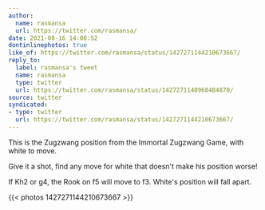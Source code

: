 ```yaml
---
author:
  name: rasmansa
  url: https://twitter.com/rasmansa/
date: 2021-08-16 14:08:52
dontinlinephotos: true
like_of: https://twitter.com/rasmansa/status/1427271144210673667/
reply_to:
  label: rasmansa's tweet
  name: rasmansa
  type: twitter
  url: https://twitter.com/rasmansa/status/1427271140968484870/
source: twitter
syndicated:
- type: twitter
  url: https://twitter.com/rasmansa/status/1427271144210673667/
---
```


This is the Zugzwang position from the Immortal Zugzwang Game, with white to move.



Give it a shot, find any move for white that doesn't make his position worse! 



If Kh2 or g4, the Rook on f5 will move to f3.  White's position will fall apart. 

{{< photos 1427271144210673667 >}}